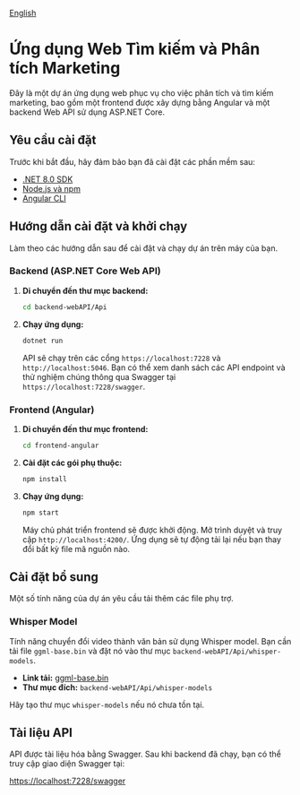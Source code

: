 [English](./README.md)

# Ứng dụng Web Tìm kiếm và Phân tích Marketing

Đây là một dự án ứng dụng web phục vụ cho việc phân tích và tìm kiếm marketing, bao gồm một frontend được xây dựng bằng Angular và một backend Web API sử dụng ASP.NET Core.

## Yêu cầu cài đặt

Trước khi bắt đầu, hãy đảm bảo bạn đã cài đặt các phần mềm sau:

*   [.NET 8.0 SDK](https://dotnet.microsoft.com/download/dotnet/8.0)
*   [Node.js và npm](https://nodejs.org/en/)
*   [Angular CLI](https://angular.io/cli)

## Hướng dẫn cài đặt và khởi chạy

Làm theo các hướng dẫn sau để cài đặt và chạy dự án trên máy của bạn.

### Backend (ASP.NET Core Web API)

1.  **Di chuyển đến thư mục backend:**
    ```bash
    cd backend-webAPI/Api
    ```

2.  **Chạy ứng dụng:**
    ```bash
    dotnet run
    ```

    API sẽ chạy trên các cổng `https://localhost:7228` và `http://localhost:5046`. Bạn có thể xem danh sách các API endpoint và thử nghiệm chúng thông qua Swagger tại `https://localhost:7228/swagger`.

### Frontend (Angular)

1.  **Di chuyển đến thư mục frontend:**
    ```bash
    cd frontend-angular
    ```

2.  **Cài đặt các gói phụ thuộc:**
    ```bash
    npm install
    ```

3.  **Chạy ứng dụng:**
    ```bash
    npm start
    ```

    Máy chủ phát triển frontend sẽ được khởi động. Mở trình duyệt và truy cập `http://localhost:4200/`. Ứng dụng sẽ tự động tải lại nếu bạn thay đổi bất kỳ file mã nguồn nào.

## Cài đặt bổ sung

Một số tính năng của dự án yêu cầu tải thêm các file phụ trợ.

### Whisper Model

Tính năng chuyển đổi video thành văn bản sử dụng Whisper model. Bạn cần tải file `ggml-base.bin` và đặt nó vào thư mục `backend-webAPI/Api/whisper-models`.

*   **Link tải:** [ggml-base.bin](https://huggingface.co/ggerganov/whisper.cpp/resolve/main/ggml-base.bin)
*   **Thư mục đích:** `backend-webAPI/Api/whisper-models`

Hãy tạo thư mục `whisper-models` nếu nó chưa tồn tại.

## Tài liệu API

API được tài liệu hóa bằng Swagger. Sau khi backend đã chạy, bạn có thể truy cập giao diện Swagger tại:

[https://localhost:7228/swagger](https://localhost:7228/swagger)
